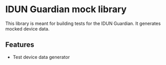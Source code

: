 # IDUN Guardian mock library

This library is meant for building tests for the IDUN Guardian.
It generates mocked device data.

## Features

- Test device data generator